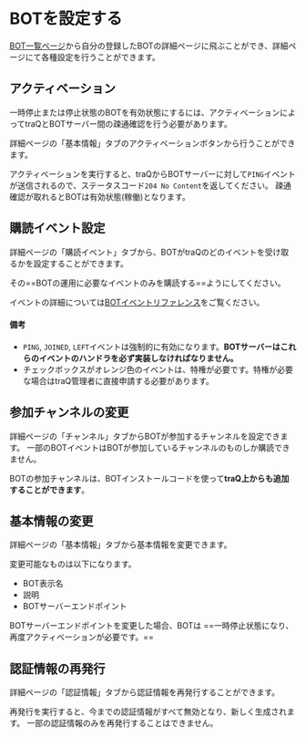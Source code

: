 # BOTを設定する

[BOT一覧ページ](/bots)から自分の登録したBOTの詳細ページに飛ぶことができ、詳細ページにて各種設定を行うことができます。

## アクティベーション
一時停止または停止状態のBOTを有効状態にするには、アクティベーションによってtraQとBOTサーバー間の疎通確認を行う必要があります。

詳細ページの「基本情報」タブのアクティベーションボタンから行うことができます。

アクティベーションを実行すると、traQからBOTサーバーに対して`PING`イベントが送信されるので、ステータスコード`204 No Content`を返してください。
疎通確認が取れるとBOTは有効状態(稼働)となります。

## 購読イベント設定
詳細ページの「購読イベント」タブから、BOTがtraQのどのイベントを受け取るかを設定することができます。

その==BOTの運用に必要なイベントのみを購読する==ようにしてください。

イベントの詳細については[BOTイベントリファレンス](/docs/bot/events)をご覧ください。

#### 備考
+ `PING`, `JOINED`, `LEFT`イベントは強制的に有効になります。**BOTサーバーはこれらのイベントのハンドラを必ず実装しなければなりません。**
+ チェックボックスがオレンジ色のイベントは、特権が必要です。特権が必要な場合はtraQ管理者に直接申請する必要があります。

## 参加チャンネルの変更
詳細ページの「チャンネル」タブからBOTが参加するチャンネルを設定できます。
一部のBOTイベントはBOTが参加しているチャンネルのものしか購読できません。

BOTの参加チャンネルは、BOTインストールコードを使って**traQ上からも追加することができます**。

## 基本情報の変更
詳細ページの「基本情報」タブから基本情報を変更できます。

変更可能なものは以下になります。
+ BOT表示名
+ 説明
+ BOTサーバーエンドポイント

BOTサーバーエンドポイントを変更した場合、BOTは ==一時停止状態になり、再度アクティベーションが必要です。==

## 認証情報の再発行
詳細ページの「認証情報」タブから認証情報を再発行することができます。

再発行を実行すると、今までの認証情報がすべて無効となり、新しく生成されます。
一部の認証情報のみを再発行することはできません。
